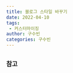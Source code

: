 ```yaml
---
title: 블로그 스타일 바꾸기
date: 2022-04-10
tags:
 - 커스터마이징
author: 구수빈
categories: 구수빈
---
```

## 

## 

### 참고

<comment/>